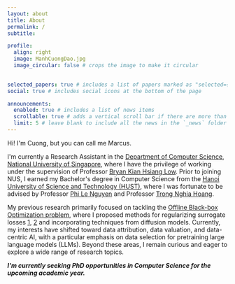 ```yaml
---
layout: about
title: About
permalink: /
subtitle: 

profile:
  align: right
  image: ManhCuongDao.jpg
  image_circular: false # crops the image to make it circular
  

selected_papers: true # includes a list of papers marked as "selected={true}"
social: true # includes social icons at the bottom of the page

announcements:
  enabled: true # includes a list of news items
  scrollable: true # adds a vertical scroll bar if there are more than 3 news items
  limit: 5 # leave blank to include all the news in the `_news` folder
---
```


Hi! I'm Cuong, but you can call me Marcus.

I'm currently a Research Assistant in the [Department of Computer Science](https://www.comp.nus.edu.sg/cs/), [National University of Singapore](https://nus.edu.sg/), where I have the privilege of working under the supervision of Professor [Bryan Kian Hsiang Low](https://www.comp.nus.edu.sg/~lowkh/). Prior to joining NUS, I earned my Bachelor's degree in Computer Science from the [Hanoi University of Science and Technology (HUST)](https://soict.hust.edu.vn/), where I was fortunate to be advised by Professor [Phi Le Nguyen](https://ai4life.hust.edu.vn/lenp/) and Professor [Trong Nghia Hoang](https://htnghia87.github.io/).

My previous research primarily focused on tackling the [Offline Black-box Optimization problem](https://arxiv.org/pdf/2202.08450), where I proposed methods for regularizing surrogate losses [1](https://arxiv.org/abs/2503.04181), [2](https://arxiv.org/abs/2503.04242) and incorporating techniques from diffusion models. Currently, my interests have shifted toward data attribution, data valuation, and data-centric AI, with a particular emphasis on data selection for pretraining large language models (LLMs). Beyond these areas, I remain curious and eager to explore a wide range of research topics.

***I'm currently seeking PhD opportunities in Computer Science for the upcoming academic year.***
